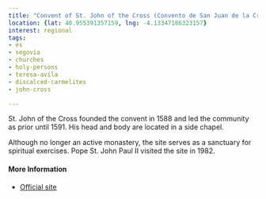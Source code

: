 ```yaml
---
title: "Convent of St. John of the Cross (Convento de San Juan de la Cruz)"
location: {lat: 40.955391357159, lng: -4.13347186323157}
interest: regional
tags:
- es
- segovia
- churches
- holy-persons
- teresa-avila
- discalced-carmelites
- john-cross

---
```



St. John of the Cross founded the convent in 1588 and led the community as prior until 1591.  His head and body are located in a side chapel.

Although no longer an active monastery, the site serves as a sanctuary for spiritual exercises.  Pope St. John Paul II visited the site in 1982.

#### More Information

* [Official site](https://sanjuandelacruzsegovia.com/)





